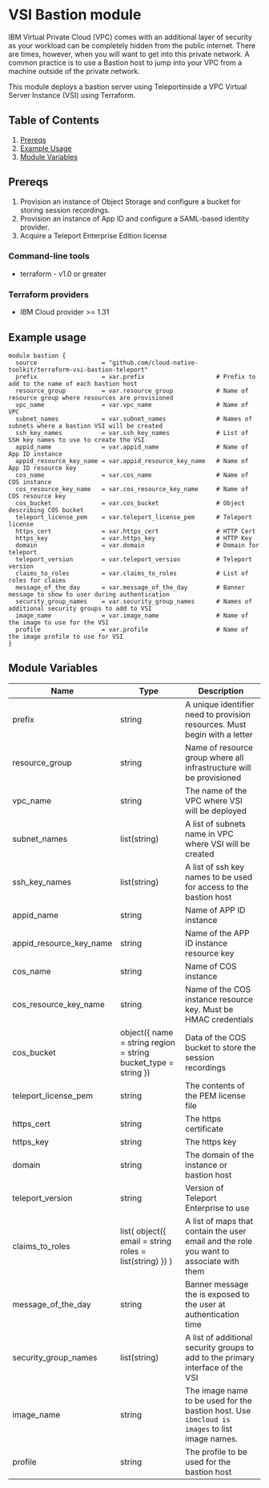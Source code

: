 # VSI Bastion module

IBM Virtual Private Cloud (VPC) comes with an additional layer of security as your workload can be completely hidden from the public internet. There are times, however, when you will want to get into this private network. A common practice is to use a Bastion host to jump into your VPC from a machine outside of the private network. 

This module deploys a bastion server using Teleportinside a VPC Virtual Server Instance (VSI) using Terraform.

## Table of Contents

1. [Prereqs](##prereqs)
2. [Example Usage](##example-usage)
3. [Module Variables](##module-variables)

## Prereqs

1. Provision an instance of Object Storage and configure a bucket for storing session recordings.
1. Provision an instance of App ID and configure a SAML-based identity provider.
1. Acquire a Teleport Enterprise Edition license

### Command-line tools

- terraform - v1.0 or greater

### Terraform providers

- IBM Cloud provider >= 1.31

## Example usage

```hcl-terraform
module bastion {
  source                  = "github.com/cloud-native-toolkit/terraform-vsi-bastion-teleport"
  prefix                  = var.prefix                    # Prefix to add to the name of each bastion host
  resource_group          = var.resource_group            # Name of resource group where resources are provisioned
  vpc_name                = var.vpc_name                  # Name of VPC
  subnet_names            = var.subnet_names              # Names of subnets where a bastion VSI will be created
  ssh_key_names           = var.ssh_key_names             # List of SSH key names to use to create the VSI
  appid_name              = var.appid_name                # Name of App ID instance
  appid_resource_key_name = var.appid_resource_key_name   # Name of App ID resource key
  cos_name                = var.cos_name                  # Name of COS instance
  cos_resource_key_name   = var.cos_resource_key_name     # Name of COS resource key
  cos_bucket              = var.cos_bucket                # Object describing COS bucket
  teleport_license_pem    = var.teleport_license_pem      # Teleport license
  https_cert              = var.https_cert                # HTTP Cert
  https_key               = var.https_key                 # HTTP Key
  domain                  = var.domain                    # Domain for teleport
  teleport_version        = var.teleport_version          # Teleport version
  claims_to_roles         = var.claims_to_roles           # List of roles for claims
  message_of_the_day      = var.message_of_the_day        # Banner message to show to user during authentication
  security_group_names    = var.security_group_names      # Names of additional security groups to add to VSI
  image_name              = var.image_name                # Name of the image to use for the VSI
  profile                 = var.profile                   # Name of the image profile to use for VSI
}

```

## Module Variables

Name                    | Type                                                           | Description
----------------------- | -------------------------------------------------------------- | ---------------------------------------------------------------------------------------------
prefix                  | string                                                         | A unique identifier need to provision resources. Must begin with a letter
resource_group          | string                                                         | Name of resource group where all infrastructure will be provisioned
vpc_name                | string                                                         | The name of the VPC where VSI will be deployed
subnet_names            | list(string)                                                   | A list of subnets name in VPC where VSI will be created
ssh_key_names           | list(string)                                                   | A list of ssh key names to be used for access to the bastion host
appid_name              | string                                                         | Name of APP ID instance
appid_resource_key_name | string                                                         | Name of the APP ID instance resource key
cos_name                | string                                                         | Name of COS instance
cos_resource_key_name   | string                                                         | Name of the COS instance resource key. Must be HMAC credentials
cos_bucket              | object({ name = string region = string bucket_type = string }) | Data of the COS bucket to store the session recordings
teleport_license_pem    | string                                                         | The contents of the PEM license file
https_cert              | string                                                         | The https certificate
https_key               | string                                                         | The https key
domain                  | string                                                         | The domain of the instance or bastion host
teleport_version        | string                                                         | Version of Teleport Enterprise to use
claims_to_roles         | list( object({ email = string roles = list(string) }) )        | A list of maps that contain the user email and the role you want to associate with them
message_of_the_day      | string                                                         | Banner message the is exposed to the user at authentication time
security_group_names    | list(string)                                                   | A list of additional security groups to add to the primary interface of the VSI
image_name              | string                                                         | The image name to be used for the bastion host. Use `ibmcloud is images` to list image names.
profile                 | string                                                         | The profile to be used for the bastion host